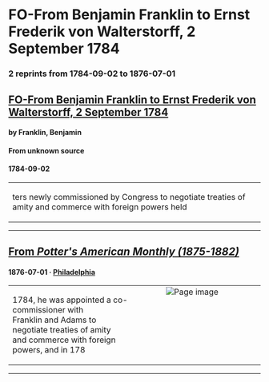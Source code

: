 
# FO-From Benjamin Franklin to Ernst Frederik von Walterstorff, 2 September 1784

### 2 reprints from 1784-09-02 to 1876-07-01

## [FO-From Benjamin Franklin to Ernst Frederik von Walterstorff, 2 September 1784](https://founders.archives.gov/documents/Franklin/01-43-02-0041)

#### by Franklin, Benjamin

#### From unknown source

#### 1784-09-02

<table style="width: 100%;"><tr><td style="width: 50%">

ters newly commissioned by Congress to negotiate treaties of amity and commerce with foreign powers held
</td></tr></table>

---

## [From _Potter's American Monthly (1875-1882)_](https://archive.org/details/sim_potters-american-monthly_1876-07_6_55/page/n21/mode/1up?view=theater)

#### 1876-07-01 &middot; [Philadelphia](http://dbpedia.org/resource/Philadelphia)

<table style="width: 100%;"><tr><td style="width: 50%">

  
1784, he was appointed a co-commissioner with  
Franklin and Adams to negotiate treaties of amity  
and commerce with foreign powers, and in 178
</td><td style="width: 50%; max-height: 75%; margin: auto; display: block;">
<img alt="Page image" src="https://iiif.archive.org/iiif/sim_potters-american-monthly_1876-07_6_55&#0036;21/pct:56.516768,47.218900,37.576220,4.545455/600,/0/default.jpg"/>
</td>
</tr></table>

---

